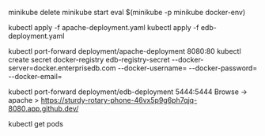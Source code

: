 minikube delete
minikube start
eval $(minikube -p minikube docker-env)

kubectl apply -f apache-deployment.yaml
kubectl apply -f edb-deployment.yaml

kubectl port-forward deployment/apache-deployment 8080:80
kubectl create secret docker-registry edb-registry-secret --docker-server=docker.enterprisedb.com --docker-username=<your-username> --docker-password=<your-token> --docker-email=<your-email>

kubectl port-forward deployment/edb-deployment 5444:5444
Browse -> apache > https://sturdy-rotary-phone-46vx5p9g6ph7qjq-8080.app.github.dev/

kubectl get pods